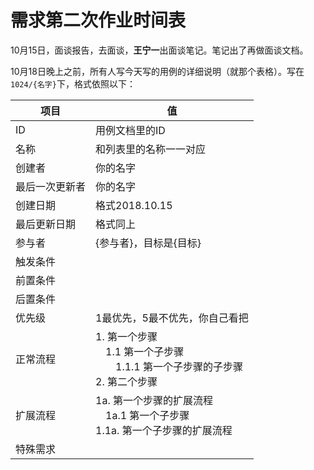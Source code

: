 # 需求第二次作业时间表

10月15日，面谈报告，去面谈，**王宁一**出面谈笔记。笔记出了再做面谈文档。

10月18日晚上之前，所有人写今天写的用例的详细说明（就那个表格）。写在`1024/{名字}`下，格式依照以下：

| 项目 | 值 |
| --- | --- |
| ID | 用例文档里的ID |
| 名称 | 和列表里的名称一一对应 |
| 创建者 | 你的名字 |
| 最后一次更新者 | 你的名字 |
| 创建日期 | 格式2018.10.15 |
| 最后更新日期 | 格式同上 |
| 参与者 | {参与者}，目标是{目标} |
| 触发条件 |  |
| 前置条件 |  |
| 后置条件 |  |
| 优先级 | 1最优先，5最不优先，你自己看把 |
| 正常流程 | 1. 第一个步骤<br/>&emsp;1.1 第一个子步骤<br/>&emsp;&emsp;1.1.1 第一个子步骤的子步骤<br>2. 第二个步骤 |
| 扩展流程 | 1a. 第一个步骤的扩展流程<br/>&emsp;1a.1 第一个子步骤<br/> 1.1a. 第一个子步骤的扩展流程 |
| 特殊需求 |  |